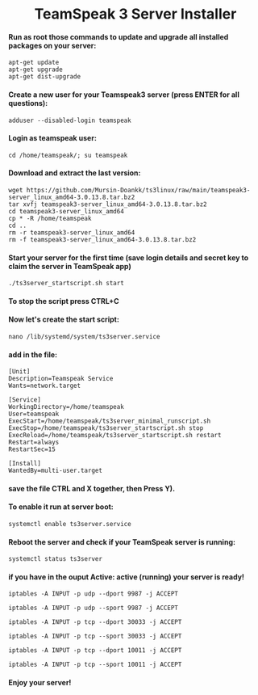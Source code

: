 <h1 align='center'>TeamSpeak 3 Server Installer</h1>

#### Run as root those commands to update and upgrade all installed packages on your server:
```
apt-get update
apt-get upgrade
apt-get dist-upgrade
```
#### Create a new user for your Teamspeak3 server (press ENTER for all questions):
```
adduser --disabled-login teamspeak
```
#### Login as teamspeak user:
```
cd /home/teamspeak/; su teamspeak
```
#### Download and extract the last version:
```
wget https://github.com/Mursin-Doankk/ts3linux/raw/main/teamspeak3-server_linux_amd64-3.0.13.8.tar.bz2
tar xvfj teamspeak3-server_linux_amd64-3.0.13.8.tar.bz2
cd teamspeak3-server_linux_amd64
cp * -R /home/teamspeak
cd ..
rm -r teamspeak3-server_linux_amd64
rm -f teamspeak3-server_linux_amd64-3.0.13.8.tar.bz2
```
#### Start your server for the first time (save login details and secret key to claim the server in TeamSpeak app)
```
./ts3server_startscript.sh start
```
#### To stop the script press CTRL+C

#### Now let's create the start script:
```
nano /lib/systemd/system/ts3server.service
```
#### add in the file:
```
[Unit]
Description=Teamspeak Service
Wants=network.target

[Service]
WorkingDirectory=/home/teamspeak
User=teamspeak
ExecStart=/home/teamspeak/ts3server_minimal_runscript.sh
ExecStop=/home/teamspeak/ts3server_startscript.sh stop
ExecReload=/home/teamspeak/ts3server_startscript.sh restart
Restart=always
RestartSec=15

[Install]
WantedBy=multi-user.target
```
#### save the file  CTRL and X together, then Press Y).

#### To enable it run at server boot:
```
systemctl enable ts3server.service
```
#### Reboot the server and check if your TeamSpeak server is running:
```
systemctl status ts3server
```
#### if you have in the ouput Active: active (running) your server is ready!
```
iptables -A INPUT -p udp --dport 9987 -j ACCEPT

iptables -A INPUT -p udp --sport 9987 -j ACCEPT

iptables -A INPUT -p tcp --dport 30033 -j ACCEPT

iptables -A INPUT -p tcp --sport 30033 -j ACCEPT

iptables -A INPUT -p tcp --dport 10011 -j ACCEPT

iptables -A INPUT -p tcp --sport 10011 -j ACCEPT
```
#### Enjoy your server!
